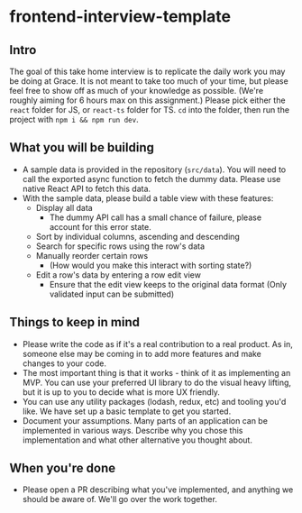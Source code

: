 # frontend-interview-template

## Intro

The goal of this take home interview is to replicate the daily work you may be doing at Grace. It is not meant to take too much of your time, but please feel free to show off as much of your knowledge as possible. (We're roughly aiming for 6 hours max on this assignment.)
Please pick either the `react` folder for JS, or `react-ts` folder for TS. `cd` into the folder, then run the project with `npm i && npm run dev`.

## What you will be building
- A sample data is provided in the repository (`src/data`). You will need to call the exported async function to fetch the dummy data. Please use native React API to fetch this data.
- With the sample data, please build a table view with these features:
  - Display all data
    - The dummy API call has a small chance of failure, please account for this error state.
  - Sort by individual columns, ascending and descending
  - Search for specific rows using the row's data
  - Manually reorder certain rows
    - (How would you make this interact with sorting state?)
  - Edit a row's data by entering a row edit view
    - Ensure that the edit view keeps to the original data format (Only validated input can be submitted)

## Things to keep in mind
- Please write the code as if it's a real contribution to a real product. As in, someone else may be coming in to add more features and make changes to your code.
- The most important thing is that it works - think of it as implementing an MVP. You can use your preferred UI library to do the visual heavy lifting, but it is up to you to decide what is more UX friendly.   
- You can use any utility packages (lodash, redux, etc) and tooling you'd like. We have set up a basic template to get you started.
- Document your assumptions. Many parts of an application can be implemented in various ways. Describe why you chose this implementation and what other alternative you thought about.
  
## When you're done
- Please open a PR describing what you've implemented, and anything we should be aware of. We'll go over the work together.
